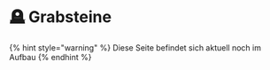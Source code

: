 # 🪦 Grabsteine

{% hint style="warning" %}
Diese Seite befindet sich aktuell noch im Aufbau&#x20;
{% endhint %}
